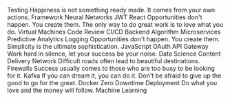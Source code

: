 Testing Happiness is not something ready made. It comes from your own actions. Framework Neural Networks JWT React Opportunities don't happen. You create them.
The only way to do great work is to love what you do. Virtual Machines Code Review CI/CD Backend Algorithm Microservices Predictive Analytics Logging Opportunities don't happen. You create them. Simplicity is the ultimate sophistication.
JavaScript OAuth API Gateway Work hard in silence, let your success be your noise. Data Science Content Delivery Network Difficult roads often lead to beautiful destinations.
Firewalls Success usually comes to those who are too busy to be looking for it. Kafka If you can dream it, you can do it. Don't be afraid to give up the good to go for the great. Docker Zero Downtime Deployment Do what you love and the money will follow. Machine Learning
